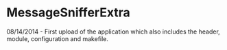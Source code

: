 MessageSnifferExtra
===================





08/14/2014 - First upload of the application which also includes the header, module, configuration and makefile.
